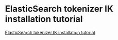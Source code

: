 # ElasticSearch tokenizer IK installation tutorial
[ElasticSearch tokenizer IK installation tutorial](https://aiwithcloud.com/2022/09/15/elasticsearch_tokenizer_ik_installation_tutorial/)